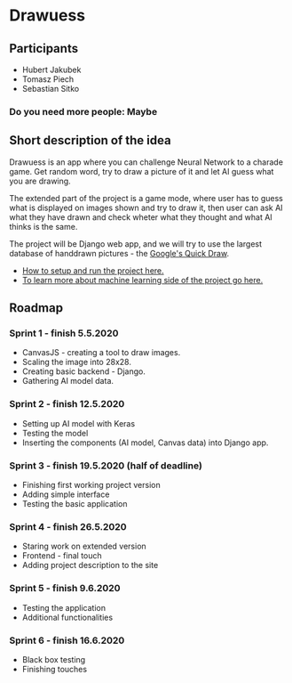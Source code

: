 # Drawuess
## Participants 
 - Hubert Jakubek
 - Tomasz Piech
 - Sebastian Sitko
### Do you need more people: Maybe

## Short description of the idea
Drawuess is an app where you can challenge Neural Network to a charade game. 
Get random word, try to draw a picture of it and let AI guess what you are drawing.

The extended part of the project is a game mode, where user has to guess what is displayed on images shown and try to draw it,
then user can ask AI what they have drawn and check wheter what they thought and what AI thinks is the same.

The project will be Django web app, and we will try to use the largest database of handdrawn pictures - the [Google's Quick Draw](https://github.com/googlecreativelab/quickdraw-dataset).

- [How to setup and run the project here.](./docs/README.md)
- [To learn more about machine learning side of the project go here.](./docs/ML_Report.md)

## Roadmap

### Sprint 1 - finish 5.5.2020
- CanvasJS - creating a tool to draw images.
- Scaling the image into 28x28.
- Creating basic backend - Django.
- Gathering AI model data.

### Sprint 2 - finish 12.5.2020
- Setting up AI model with Keras
- Testing the model
- Inserting the components (AI model, Canvas data) into Django app.

### Sprint 3 - finish 19.5.2020 (half of deadline)
- Finishing first working project version
- Adding simple interface
- Testing the basic application

### Sprint 4 - finish 26.5.2020
- Staring work on extended version
- Frontend - final touch
- Adding project description to the site

### Sprint 5 - finish 9.6.2020
- Testing the application
- Additional functionalities

### Sprint 6 - finish 16.6.2020
- Black box testing
- Finishing touches
